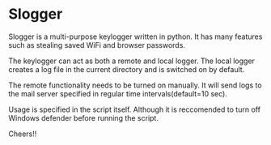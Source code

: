 
# Slogger

Slogger is a multi-purpose keylogger written
in python. It has many features such as stealing
saved WiFi and browser passwords.

The keylogger can act as both a remote and local
logger. The local logger creates a log file in
the current directory and is switched on by
default.

The remote functionality needs to be turned on
manually. It will send logs to the mail server 
specified in regular time intervals(default=10 sec).

Usage is specified in the script itself. Although
it is reccomended to turn off Windows defender
before running the script.

Cheers!!

